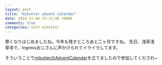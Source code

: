 ```yaml
---
layout: post
title: "mikutter advent calendar"
date: 2014-11-04 23:13:40 +0900
comments: true
categories: tech mikutter
---
```


寒くなりはじめましたね。今年も残すところあと二ヶ月ですね。
先日、浅草浅草寺で、Ingressおじさんに声かけられてイライラしてます。

そういうことで[mikutterのAdventCalendar](http://www.adventar.org/calendars/401)を立てましたので参加してくだされ~



